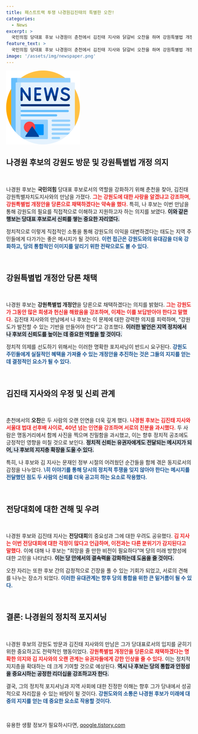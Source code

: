 ```yaml
---
title: 패스트트랙 투쟁 나경원김진태의 특별한 오찬!
categories:
  - News
excerpt: >
  국민의힘 당대표 후보 나경원이 춘천에서 김진태 지사와 닭갈비 오찬을 하며 강원특별법 개정안을 당론으로 채택하겠다고 약속했다. 두 사람은 강원도 발전을 위해 협력할 계획을 밝혔다.
feature_text: >
  국민의힘 당대표 후보 나경원이 춘천에서 김진태 지사와 닭갈비 오찬을 하며 강원특별법 개정안을 당론으로 채택하겠다고 약속했다. 두 사람은 강원도 발전을 위해 협력할 계획을 밝혔다.
image: '/assets/img/newspaper.png'
---
```


<p><img src="/assets/img/newspaper.png" alt="kimp 속보" /></p>

<h2 data-ke-size="size26">나경원 후보의 강원도 방문 및 강원특별법 개정 의지</h2>

<p data-ke-size="size16">&nbsp;</p>

<p>나경원 후보는 <strong>국민의힘</strong> 당대표 후보로서의 역할을 강화하기 위해 춘천을 찾아, 김진태 강원특별자치도지사와의 만남을 가졌다. <b><span style="color: #ee2323;">그는 강원도에 대한 사랑을 알겠냐고 강조하며, 강원특별법 개정안을 당론으로 채택하겠다는 약속을 했다.</span></b>  특히, 나 후보는 이번 만남을 통해 강원도의 필요를 직접적으로 이해하고 지원하고자 하는 의지를 보였다. <b><span style="background-color: #21538527;">이와 같은 행보는 당대표 후보로서 신뢰를 쌓는 중요한 자리였다.</span></b> </p>

<p>정치적으로 이렇게 직접적인 소통을 통해 강원도의 이익을 대변하겠다는 태도는 지역 주민들에게 다가가는 좋은 메시지가 될 것이다. <b><span style="color: #1a5490;">이런 접근은 강원도와의 유대감을 더욱 강화하고, 당의 통합적인 이미지를 알리기 위한 전략으로도 볼 수 있다.</span></b></p>

<p data-ke-size="size16">&nbsp;</p>

<h2 data-ke-size="size26">강원특별법 개정안 당론 채택</h2>

<p data-ke-size="size16">&nbsp;</p>

<p>나경원 후보는 <strong>강원특별법 개정안</strong>을 당론으로 채택하겠다는 의지를 밝혔다. <b><span style="color: #ee2323;">그는 강원도가 그동안 많은 희생과 헌신을 해왔음을 강조하며, 이제는 이를 보답받아야 한다고 말했다.</span></b> 김진태 지사와의 만남에서 나 후보는 이 문제에 대한 강력한 의지를 피력하며, “강원도가 발전할 수 있는 기반을 만들어야 한다”고 강조했다. <b><span style="background-color: #21538527;">이러한 발언은 지역 정치에서 나 후보의 신뢰도를 높이는 데 중요한 역할을 할 것이다.</span></b> </p>

<p>정치적 의제를 선도하기 위해서는 이러한 명확한 포지셔닝이 반드시 요구된다. <b><span style="color: #1a5490;">강원도 주민들에게 실질적인 혜택을 가져줄 수 있는 개정안을 추진하는 것은 그들의 지지를 얻는 데 결정적인 요소가 될 수 있다.</span></b></p>

<p data-ke-size="size16">&nbsp;</p>

<h2 data-ke-size="size26">김진태 지사와의 우정 및 신뢰 관계</h2>

<p data-ke-size="size16">&nbsp;</p>

<p>춘천에서의 <strong>오찬</strong>은 두 사람의 오랜 인연을 더욱 깊게 했다. <b><span style="color: #ee2323;">나경원 후보는 김진태 지사와 서울대 법대 선후배 사이로, 40년 넘는 인연을 강조하며 서로의 친분을 과시했다.</span></b> 두 사람은 명동거리에서 함께 사진을 찍으며 친밀함을 과시했고, 이는 향후 정치적 공조에도 긍정적인 영향을 미칠 것으로 보인다. <b><span style="background-color: #21538527;">정치적 신뢰는 유권자에게도 전달되는 메시지가 되어, 나 후보의 지지층 확장을 도울 수 있다.</span></b> </p>

<p>특히, 나 후보와 김 지사는 문재인 정부 시절의 어려웠던 순간들을 함께 겪은 동지로서의 감정을 나누었다. <b><span style="color: #1a5490;">\히 이야기를 통해 당시의 정치적 투쟁을 잊지 않아야 한다는 메시지를 전달했던 점도 두 사람의 신뢰를 더욱 공고히 하는 요소로 작용했다.</span></b></p>

<p data-ke-size="size16">&nbsp;</p>

<h2 data-ke-size="size26">전당대회에 대한 견해 및 우려</h2>

<p data-ke-size="size16">&nbsp;</p>

<p>나경원 후보와 김진태 지사는 <strong>전당대회</strong>의 중요성과 그에 대한 우려도 공유했다. <b><span style="color: #ee2323;">김 지사는 이번 전당대회에 대한 걱정이 많다고 언급하며, 이전과는 다른 분위기가 감지된다고 말했다.</span></b> 이에 대해 나 후보는 “희망을 줄 만한 비전이 필요하다”며 당의 미래 방향성에 대한 고민을 나타냈다. <b><span style="background-color: #21538527;">이는 당 안에서의 결속력을 강화하는데 도움을 줄 것이다.</span></b> </p>

<p>오찬 자리는 또한 후보 간의 감정적으로 긴장을 풀 수 있는 기회가 되었고, 서로의 견해를 나누는 장소가 되었다. <b><span style="color: #1a5490;">이러한 유대관계는 향후 당의 통합을 위한 큰 밑거름이 될 수 있다.</span></b></p>

<p data-ke-size="size16">&nbsp;</p>

<h2 data-ke-size="size26">결론: 나경원의 정치적 포지셔닝</h2>

<p data-ke-size="size16">&nbsp;</p>

<p>나경원 후보의 강원도 방문과 김진태 지사와의 만남은 그가 당대표로서의 입지를 굳히기 위한 중요하고도 전략적인 행동이었다. <b><span style="color: #ee2323;">강원특별법 개정안을 당론으로 채택하겠다는 명확한 의지와 김 지사와의 오랜 관계는 유권자들에게 강한 인상을 줄 수 있다.</span></b> 이는 정치적 지지층을 확대하는 데 크게 기여할 것으로 예상된다. <b><span style="background-color: #21538527;">역시 나 후보는 당의 통합과 안정성을 중요시하는 공정한 리더십을 강조하고자 한다.</span></b> </p>

<p>결국, 그의 정치적 포지셔닝과 지역 사회에 대한 진정한 이해는 향후 그가 당내에서 성공적으로 자리잡을 수 있는 바탕이 될 것이다. <b><span style="color: #1a5490;">강원도와의 소통은 나경원 후보가 미래에 대중의 지지를 얻는 데 중요한 요소로 작용할 것이다.</span></b></p>

<p data-ke-size="size16">&nbsp;</p>
유용한 생활 정보가 필요하시다면, <a href="https://qoogle.tistory.com" rel="dofollow">qoogle.tistory.com</a>


